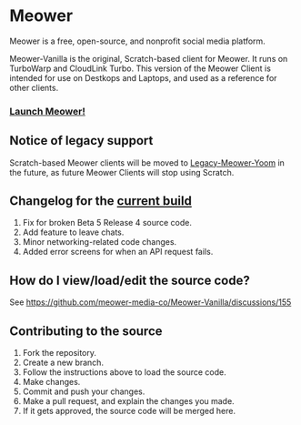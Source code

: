 # Meower

Meower is a free, open-source, and nonprofit social media platform.

Meower-Vanilla is the original, Scratch-based client for Meower. It runs on TurboWarp and CloudLink Turbo. This version of the Meower Client is intended for use on Destkops and Laptops, and used as a reference for other clients.

### [Launch Meower!](https://app.meower.org)

## Notice of legacy support
Scratch-based Meower clients will be moved to [Legacy-Meower-Yoom](https://github.com/meower-media-co/Legacy-Meower-Yoom) in the future, as future Meower Clients will stop using Scratch.

## Changelog for the [current build](https://app.meower.org)

1. Fix for broken Beta 5 Release 4 source code.
2. Add feature to leave chats.
3. Minor networking-related code changes.
4. Added error screens for when an API request fails.

## How do I view/load/edit the source code?

See https://github.com/meower-media-co/Meower-Vanilla/discussions/155

## Contributing to the source

1. Fork the repository.
2. Create a new branch.
3. Follow the instructions above to load the source code.
4. Make changes.
5. Commit and push your changes.
6. Make a pull request, and explain the changes you made.
7. If it gets approved, the source code will be merged here.
